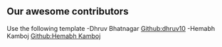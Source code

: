 ## Our awesome contributors
Use the following template
 -Dhruv Bhatnagar [Github:dhruv10](https://github.com/dhruv10)
 -Hemabh Kamboj [Github:Hemabh Kamboj](https://github.com/HemabhKamboj)
